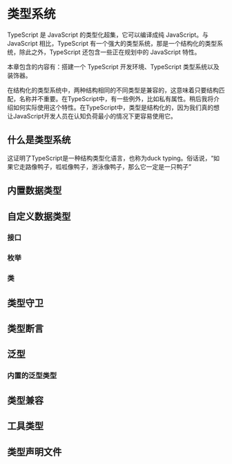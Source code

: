 # 类型系统

TypeScript 是 JavaScript 的类型化超集，它可以编译成纯 JavaScript。与 JavaScript 相比，TypeScript 有一个强大的类型系统，那是一个结构化的类型系统，除此之外，TypeScript 还包含一些正在规划中的 JavaScript 特性。

本章包含的内容有：搭建一个 TypeScript 开发环境、TypeScript 类型系统以及装饰器。

在结构化的类型系统中，两种结构相同的不同类型是兼容的，这意味着只要结构匹配，名称并不重要。在TypeScript中，有一些例外，比如私有属性。稍后我将介绍如何实际使用这个特性。在TypeScript中，类型是结构化的，因为我们真的想让JavaScript开发人员在认知负荷最小的情况下更容易使用它。

## 什么是类型系统

这证明了TypeScript是一种结构类型化语言，也称为duck typing。俗话说，“如果它走路像鸭子，呱呱像鸭子，游泳像鸭子，那么它一定是一只鸭子”

## 内置数据类型

## 自定义数据类型

### 接口

### 枚举

### 类

## 类型守卫

## 类型断言

## 泛型

### 内置的泛型类型

## 类型兼容

## 工具类型

## 类型声明文件

